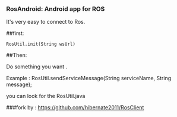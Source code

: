 ### RosAndroid: Android app for ROS

It's very easy to connect to Ros.

##first:

`RosUtil.init(String wsUrl)`

##Then:

Do something you want .

Example :  RosUtil.sendServiceMessage(String serviceName, String message);

you can look for the RosUtil.java

###fork by : https://github.com/hibernate2011/RosClient

